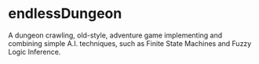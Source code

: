 # endlessDungeon
 A dungeon crawling, old-style, adventure game implementing and combining simple A.I. techniques, such as Finite State Machines and Fuzzy Logic Inference. 
